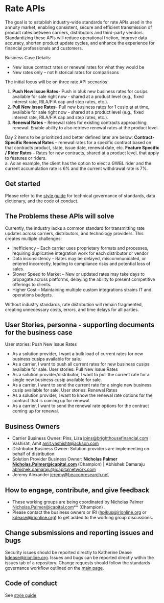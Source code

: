 # Rate APIs

The goal is to establish industry-wide standards for rate APIs used in the annuity market, enabling consistent, secure and efficient transmission of product rates between carriers, distributors and third-party vendors.  Standardizing these APIs will reduce operational friction, improve data accuracy, shorten product update cycles, and enhance the experience for financial professionals and customers.

Business Case Details: 
-	New issue contract rates or renewal rates for what they would be
- New rates only – not historical rates for comparisons


The initial focus will be on three rate API scenarios:
1.	**Push New Issue Rates**- Push in bluk new business rates for cusips available for sale right now - shared at a product level (e.g., fixed interest rate, RILA/FIA cap and step rates, etc.).
2.	**Pull New Issue Rates**- Pull new business rates for 1 cusip at at time, available for sale right now - shared at a product level (e.g., fixed interest rate, RILA/FIA cap and step rates, etc.).
3.	**Renewal Rates** – Renewal rates for existing contracts approaching renewal. Enable ability to also retrieve renewal rates at the product level.

Day 2 items to be prioritized and better defined later are below: 
**Contract-Specific Renewal Rates** – renewal rates for a specific contract based on that contracts product, state, issue date, renewal date, etc.
**Feature Specific / Rider Rates** – Rates for new contracts, shared at a product level, that apply to features or riders.  
a.	As an example, the client has the option to elect a GWBL rider and the current accumulation rate is 6% and the current withdrawal rate is 7%.


## Get started

Please refer to the [style guide](https://github.com/Insured-Retirement-Institute/Style-Guide) for technical governance of standards, data dictionary, and the code of conduct.

## The Problems these APIs will solve
Currently, the industry lacks a common standard for transmitting rate updates across carriers, distributors, and technology providers.  This creates multiple challenges:
- Inefficiency – Each carrier uses proprietary formats and processes, requiring duplicative integration work for each distributor or vendor
-	Data inconsistency – Rates may be delayed, miscommunicated, or entered incorrectly, leading to compliance risks and potential loss of sales.
- Slower Speed to Market – New or updated rates may take days to propagate across platforms, delaying the ability to present competitive offerings to clients.
-	Higher Cost – Maintaining multiple custom integrations strains IT and operations budgets.
  
Without industry standards, rate distribution will remain fragmented, creating unnecessary costs, errors, and time delays for all parties.

## User Stories, personna - supporting documents for the business case
User stories: Push New Issue Rates
- As a solution provider, I want a bulk load of current rates for new business cusips available for sale.
- As a carrier, I want to push all current rates for new business cusips available for sale.
User stories: Pull New Issue Rates
- As a solution provider/distributor, I want to pull the current rate for a single new business cusip available for sale.
- As a carrier, I want to send the current rate for a single new business cusip available for sale.
User stories: Renewal Rates  
- As a solution provider, I want to know the renewal rate options for the contract that is coming up for renewal. 
- As a carrier, I want to send the renewal rate options for the contract coming up for renewal.

## Business Owners 
- Carrier Business Owner: Pins, Lisa <lpins@brighthousefinancial.com> | Vashisht, Amit <amit.vashisht@jackson.com>
- Distributor Business Owner: Solution providers are implementing on behalf of distribution
- Solution Provider Business Owner: **Nicholas Palmer <Nicholas.Palmer@icapital.com>** (Champion) | Abhishek Damaraju <abhishek.damaraju@icapitalnetwork.com>
- Jeremy Alexander <jeremy@beaconresearch.net>

## How to engage, contribute, and give feedback
- These working groups are being coordinated by Nicholas Palmer <Nicholas.Palmer@icapital.com>** (Champion) .
- Please contact the business owners or IRI (hpikus@irionline.org or kdease@irionline.org) to get added to the working group discussions. 

## Change subsmissions and reporting issues and bugs

Security issues should be reported directly to Katherine Dease kdease@irionline.org. Issues and bugs can be reported directly within the issues tab of a repository. Change requests should follow the standards governance workflow outlined on the [main page](https://github.com/Insured-Retirement-Institute).

## Code of conduct

See [style guide](https://github.com/Insured-Retirement-Institute/Style-Guide)
